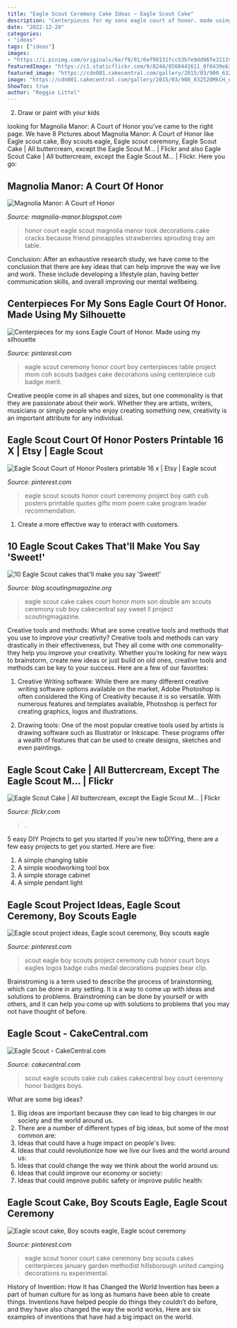 ```yaml
---
title: "Eagle Scout Ceremony Cake Ideas ~ Eagle Scout Cake"
description: "Centerpieces for my sons eagle court of honor. made using my silhouette"
date: "2022-12-20"
categories:
- "ideas"
tags: ["ideas"]
images:
- "https://i.pinimg.com/originals/6e/f9/01/6ef90131fcc53b7e9dd96fe31119406d.jpg"
featuredImage: "https://c1.staticflickr.com/9/8244/8560441611_0f0439eb31_b.jpg"
featured_image: "https://cdn001.cakecentral.com/gallery/2015/03/900_632520MkCH_eagle-scout.jpg"
image: "https://cdn001.cakecentral.com/gallery/2015/03/900_632520MkCH_eagle-scout.jpg"
ShowToc: true
author: "Reggie Littel"
---
```



2. Draw or paint with your kids

	

		
looking for Magnolia Manor: A Court of Honor you've came to the right page. We have 8 Pictures about Magnolia Manor: A Court of Honor like Eagle scout cake, Boy scouts eagle, Eagle scout ceremony, Eagle Scout Cake | All buttercream, except the Eagle Scout M… | Flickr and also Eagle Scout Cake | All buttercream, except the Eagle Scout M… | Flickr. Here you go:
		
    
## Magnolia Manor: A Court Of Honor

<img loading=lazy src="http://2.bp.blogspot.com/-OzNxYo6DlmA/Tau8iGREorI/AAAAAAAAG14/PxvPRDCSr_g/s1600/DSC_0371.JPG" onerror="this.onerror=null;this.src='https://tse1.mm.bing.net/th?id=OIP.7mCe9TCnyEeDwu8zrwPyNQHaE9&amp;pid=15.1';" alt="Magnolia Manor: A Court of Honor">

_Source: magnolia-manor.blogspot.com_

>honor court eagle scout magnolia manor took decorations cake cracks because friend pineapples strawberries sprouting tray am table. 

	

Conclusion:
After an exhaustive research study, we have come to the conclusion that there are key ideas that can help improve the way we live and work. These include developing a lifestyle plan, having better communication skills, and overall improving our mental wellbeing.

    
## Centerpieces For My Sons Eagle Court Of Honor. Made Using My Silhouette

<img loading=lazy src="https://i.pinimg.com/originals/6c/0d/d9/6c0dd992e6d5e3e8c5974979778adef6.jpg" onerror="this.onerror=null;this.src='https://tse4.mm.bing.net/th?id=OIP.8eRooRz1Yv9Gv6JdA7-p_AHaJ4&amp;pid=15.1';" alt="Centerpieces for my sons Eagle Court of Honor. Made using my silhouette">

_Source: pinterest.com_

>eagle scout ceremony honor court boy centerpieces table project mom coh scouts badges cake decorations using centerpiece cub badge merit. 

	

Creative people come in all shapes and sizes, but one commonality is that they are passionate about their work. Whether they are artists, writers, musicians or simply people who enjoy creating something new, creativity is an important attribute for any individual.

    
## Eagle Scout Court Of Honor Posters Printable 16 X | Etsy | Eagle Scout

<img loading=lazy src="https://i.pinimg.com/originals/6e/f9/01/6ef90131fcc53b7e9dd96fe31119406d.jpg" onerror="this.onerror=null;this.src='https://tse2.mm.bing.net/th?id=OIP.xGuuEbVm9E2b4YuRtf17DQHaJQ&amp;pid=15.1';" alt="Eagle Scout Court of Honor Posters printable 16 x | Etsy | Eagle scout">

_Source: pinterest.com_

>eagle scout scouts honor court ceremony project boy oath cub posters printable quotes gifts mom poem cake program leader recommendation. 

	

1. Create a more effective way to interact with customers.

    
## 10 Eagle Scout Cakes That&#039;ll Make You Say &#039;Sweet!&#039;

<img loading=lazy src="http://i0.wp.com/blog.scoutingmagazine.org/wp-content/uploads/sites/2/2015/06/Eagle-Scout-cakes-2.jpg?resize=600%2C800" onerror="this.onerror=null;this.src='https://tse2.mm.bing.net/th?id=OIP.9O2lDhn9c6yM2Jn0E-hLPgHaJ4&amp;pid=15.1';" alt="10 Eagle Scout cakes that&#039;ll make you say &#039;Sweet!&#039;">

_Source: blog.scoutingmagazine.org_

>eagle scout cake cakes court honor mom son double am scouts ceremony cub boy cakecentral say sweet ll project scoutingmagazine. 

	

Creative tools and methods: What are some creative tools and methods that you use to improve your creativity?
Creative tools and methods can vary drastically in their effectiveness, but They all come with one commonality- they help you improve your creativity. Whether you’re looking for new ways to brainstorm, create new ideas or just build on old ones, creative tools and methods can be key to your success. Here are a few of our favorites: 
1. Creative Writing software: While there are many different creative writing software options available on the market, Adobe Photoshop is often considered the King of Creativity because it is so versatile. With numerous features and templates available, Photoshop is perfect for creating graphics, logos and illustrations.

2. Drawing tools: One of the most popular creative tools used by artists is drawing software such as Illustrator or Inkscape. These programs offer a wealth of features that can be used to create designs, sketches and even paintings.

    
## Eagle Scout Cake | All Buttercream, Except The Eagle Scout M… | Flickr

<img loading=lazy src="https://c1.staticflickr.com/9/8244/8560441611_0f0439eb31_b.jpg" onerror="this.onerror=null;this.src='https://tse1.mm.bing.net/th?id=OIP._UNjD3jWWSTV2cGKiHiBwgHaFq&amp;pid=15.1';" alt="Eagle Scout Cake | All buttercream, except the Eagle Scout M… | Flickr">

_Source: flickr.com_

>. 

	

5 easy DIY Projects to get you started
If you're new toDIYing, there are a few easy projects to get you started. Here are five: 
1. A simple changing table 
2. A simple woodworking tool box 
3. A simple storage cabinet 
4. A simple pendant light 

    
## Eagle Scout Project Ideas, Eagle Scout Ceremony, Boy Scouts Eagle

<img loading=lazy src="https://i.pinimg.com/736x/ec/c8/7c/ecc87ccabe13f10c738c37de2254ab77--eagle-scout.jpg" onerror="this.onerror=null;this.src='https://tse1.mm.bing.net/th?id=OIP.lSQ5i9NWKmtIAY4ktsfllwDYEg&amp;pid=15.1';" alt="Eagle scout project ideas, Eagle scout ceremony, Boy scouts eagle">

_Source: pinterest.com_

>scout eagle boy scouts project ceremony cub honor court boys eagles logos badge cubs medal decorations puppies bear clip. 

	

Brainstroming is a term used to describe the process of brainstorming, which can be done in any setting. It is a way to come up with ideas and solutions to problems. Brainstroming can be done by yourself or with others, and it can help you come up with solutions to problems that you may not have thought of before.

    
## Eagle Scout - CakeCentral.com

<img loading=lazy src="https://cdn001.cakecentral.com/gallery/2015/03/900_632520MkCH_eagle-scout.jpg" onerror="this.onerror=null;this.src='https://tse2.mm.bing.net/th?id=OIP.0QQag5AaOdrPZ8QfZAm12wHaLH&amp;pid=15.1';" alt="Eagle Scout - CakeCentral.com">

_Source: cakecentral.com_

>scout eagle scouts cake cub cakes cakecentral boy court ceremony honor badges boys. 

	

What are some big ideas?
1. Big ideas are important because they can lead to big changes in our society and the world around us.
2. There are a number of different types of big ideas, but some of the most common are: 
3. Ideas that could have a huge impact on people's lives: 
4. Ideas that could revolutionize how we live our lives and the world around us: 
5. Ideas that could change the way we think about the world around us: 
6. Ideas that could improve our economy or society: 
7. Ideas that could improve public safety or improve public health: 


    
## Eagle Scout Cake, Boy Scouts Eagle, Eagle Scout Ceremony

<img loading=lazy src="https://i.pinimg.com/originals/c5/45/00/c5450048e18b515d410bd6a9fa69c488.jpg" onerror="this.onerror=null;this.src='https://tse3.mm.bing.net/th?id=OIP.kKjTLUNzm6LrM7HYB1LpbwHaFj&amp;pid=15.1';" alt="Eagle scout cake, Boy scouts eagle, Eagle scout ceremony">

_Source: pinterest.com_

>eagle scout honor court cake ceremony boy scouts cakes centerpieces january garden methodist hillsborough united camping decorations ru experimental. 

	

History of Invention: How It has Changed the World
Invention has been a part of human culture for as long as humans have been able to create things. Inventions have helped people do things they couldn’t do before, and they have also changed the way the world works. Here are six examples of inventions that have had a big impact on the world.

